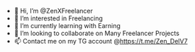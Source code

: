- 👋 Hi, I’m @ZenXFreelancer
- 👀 I’m interested in Freelancing
- 🌱 I’m currently learning with Earning
- 💞️ I’m looking to collaborate on Many Freelancer Projects
- 📫 Contact me on my TG account @https://t.me/Zen_DelV7

<!---
ZenXFreelancer/ZenXFreelancer is a ✨ special ✨ repository because its `README.md` (this file) appears on your GitHub profile.
You can click the Preview link to take a look at your changes.
--->
